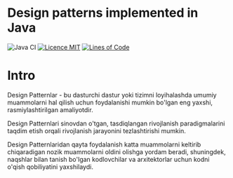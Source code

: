 # Design patterns implemented in Java

![Java CI](https://github.com/iluwatar/java-design-patterns/workflows/Java%20CI/badge.svg)
[![Licence MIT](https://img.shields.io/badge/license-MIT-blue.svg)](https://github.com/Nurislom373/JavaDesignPatterns/blob/master/LICENSE.md)
[![Lines of Code](https://sonarcloud.io/api/project_badges/measure?project=Nurislom373_JavaDesignPatterns&metric=ncloc)](https://sonarcloud.io/project/overview?id=Nurislom373_JavaDesignPatterns)

# Intro

Design Patternlar - bu dasturchi dastur yoki tizimni loyihalashda umumiy muammolarni hal qilish uchun foydalanishi mumkin bo'lgan eng yaxshi, rasmiylashtirilgan amaliyotdir.

Design Patternlari sinovdan o'tgan, tasdiqlangan rivojlanish paradigmalarini taqdim etish orqali rivojlanish jarayonini tezlashtirishi mumkin.

Design Patternlaridan qayta foydalanish katta muammolarni keltirib chiqaradigan nozik muammolarni oldini olishga yordam beradi, shuningdek, naqshlar bilan tanish bo'lgan kodlovchilar va arxitektorlar uchun kodni o'qish qobiliyatini yaxshilaydi.
